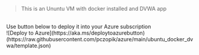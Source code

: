 >This is an Ununtu VM with docker installed and DVWA app
<br>
Use button below to deploy it into your Azure subscription
<br>
![Deploy to Azure](https://aka.ms/deploytoazurebutton)(https://raw.githubusercontent.com/pczopik/azure/main/ubuntu_docker_dvwa/template.json)
  
